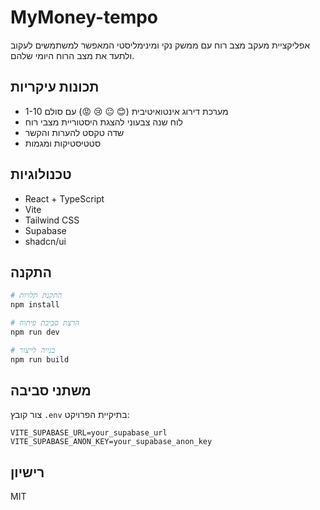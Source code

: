 # MyMoney-tempo

אפליקציית מעקב מצב רוח עם ממשק נקי ומינימליסטי המאפשר למשתמשים לעקוב ולתעד את מצב הרוח היומי שלהם.

## תכונות עיקריות

- מערכת דירוג אינטואיטיבית (😊 😐 😢 😡) עם סולם 1-10
- לוח שנה צבעוני להצגת היסטוריית מצבי רוח
- שדה טקסט להערות והקשר
- סטטיסטיקות ומגמות

## טכנולוגיות

- React + TypeScript
- Vite
- Tailwind CSS
- Supabase
- shadcn/ui

## התקנה

```bash
# התקנת תלויות
npm install

# הרצת סביבת פיתוח
npm run dev

# בנייה לייצור
npm run build
```

## משתני סביבה

צור קובץ `.env` בתיקיית הפרויקט:

```env
VITE_SUPABASE_URL=your_supabase_url
VITE_SUPABASE_ANON_KEY=your_supabase_anon_key
```

## רישיון

MIT
